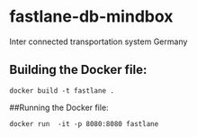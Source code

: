 # fastlane-db-mindbox
Inter connected transportation system Germany

## Building the Docker file:

```
docker build -t fastlane .
```

##Running the Docker file:

```
docker run  -it -p 8080:8080 fastlane
```
